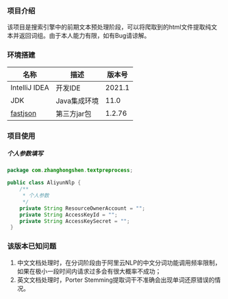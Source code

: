 ### 项目介绍

​	该项目是搜索引擎中的前期文本预处理阶段，可以将爬取到的html文件提取纯文本并返回词组。由于本人能力有限，如有Bug请谅解。

### 环境搭建

| 名称                                            | 描述         | 版本号 |
| ----------------------------------------------- | ------------ | ------ |
| IntelliJ IDEA                                   | 开发IDE      | 2021.1 |
| JDK                                             | Java集成环境 | 11.0   |
| [fastjson](https://github.com/alibaba/fastjson) | 第三方jar包  | 1.2.76 |

### 项目使用

##### 个人参数填写

```java
package com.zhanghongshen.textpreprocess;

public class AliyunNlp {
    /**
     * 个人参数
     */
    private String ResourceOwnerAccount = "";
    private String AccessKeyId = "";
    private String AccessKeySecret = "";
 }
```



### 该版本已知问题

1. 中文文档处理时，在分词阶段由于阿里云NLP的中文分词功能调用频率限制，如果在极小一段时间内请求过多会有很大概率不成功；
2. 英文文档处理时，Porter Stemming提取词干不准确会出现单词还原错误的情况。